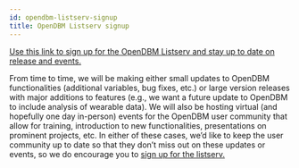 ```yaml
---
id: opendbm-listserv-signup
title: OpenDBM Listserv signup
---
```


[Use this link to sign up for the OpenDBM Listserv and stay up to date on release and events.](https://docs.google.com/forms/d/e/1FAIpQLScLrgyM08YIumzJw8dxmRaMQ4byBL3J4A90FpokDhX8-KUNZw/viewform)

From time to time, we will be making either small updates to OpenDBM functionalities (additional variables, bug fixes, etc.) or large version releases with major additions to features (e.g., we want a future update to OpenDBM to include analysis of wearable data). We will also be hosting virtual (and hopefully one day in-person) events for the OpenDBM user community that allow for training, introduction to new functionalities, presentations on prominent projects, etc. In either of these cases, we’d like to keep the user community up to date so that they don’t miss out on these updates or events, so we do encourage you to [sign up for the listserv.](https://docs.google.com/forms/d/e/1FAIpQLScLrgyM08YIumzJw8dxmRaMQ4byBL3J4A90FpokDhX8-KUNZw/viewform)
